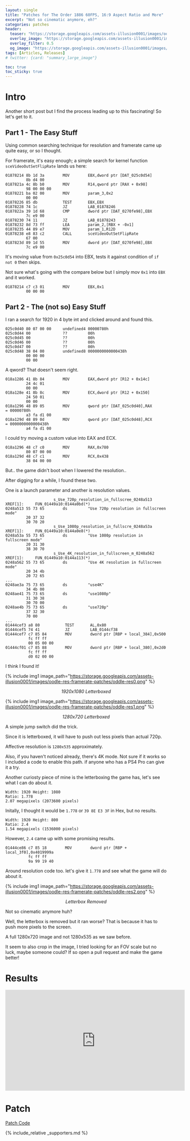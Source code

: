 ```yaml
---
layout: single
title: "Patches for The Order 1886 60FPS, 16:9 Aspect Ratio and More"
excerpt: "Not so cinematic anymore, eh?"
categories: patches
header:
  teaser: "https://storage.googleapis.com/assets-illusion0001/images/oodle-res-framerate-patches/oddle-res-thumbnail-2.png"
  overlay_image: "https://storage.googleapis.com/assets-illusion0001/images/oodle-res-framerate-patches/oddle-res-thumbnail-2.png"
  overlay_filter: 0.5
  og_image: "https://storage.googleapis.com/assets-illusion0001/images/oodle-res-framerate-patches/oddle-res-thumbnail.png"
tags: [Articles, Releases]
# twitter: {card: "summary_large_image"}

toc: true
toc_sticky: true
---
```



# Intro

Another short post but I find the process leading up to this fascinating! So let's get to it. 

## Part 1 - The Easy Stuff

Using common searching technique for resolution and framerate came up quite easy, or so I thought.

For framerate, it's easy enough; a simple search for kernel function `sceVideoOutSetFlipRate` lands us here:

```
01878214 8b 1d 3a        MOV        EBX,dword ptr [DAT_025c0d54]
         8b d4 00
0187821a 4c 8b b0        MOV        R14,qword ptr [RAX + 0x98]
         98 00 00 00
01878221 ba 02 00        MOV        param_3,0x2
         00 00
01878226 85 db           TEST       EBX,EBX
01878228 74 1c           JZ         LAB_01878246
0187822a 39 1d 68        CMP        dword ptr [DAT_0270fe98],EBX
         7c e9 00
01878230 74 11           JZ         LAB_01878243
01878232 8d 73 ff        LEA        param_2,[RBX + -0x1]
01878235 44 89 e7        MOV        param_1,R12D
01878238 e8 83 c2        CALL       sceVideoOutSetFlipRate
         67 00
0187823d 89 1d 55        MOV        dword ptr [DAT_0270fe98],EBX
         7c e9 00
```

It's moving value from `0x25c0d54` into EBX, tests it against condition of `if not 0` then skips.

Not sure what's going with the compare below but I simply mov `0x1` into `EBX` and it worked.

```
01878214 c7 c3 01        MOV        EBX,0x1
         00 00 00
```

## Part 2 - The (not so) Easy Stuff

I ran a search for 1920 in 4 byte int and clicked around and found this.

```
025c0d40 80 07 00 00     undefined4 00000780h
025c0d44 00              ??         00h
025c0d45 00              ??         00h
025c0d46 00              ??         00h
025c0d47 00              ??         00h
025c0d48 38 04 00        undefined8 0000000000000438h
         00 00 00 
         00 00
```

A qword? That doesn't seem right.

```
018a1286 41 8b 84        MOV        EAX,dword ptr [R12 + 0x14c]
         24 4c 01 
         00 00
018a128e 41 8b 8c        MOV        ECX,dword ptr [R12 + 0x150]
         24 50 01 
         00 00
018a1296 48 89 05        MOV        qword ptr [DAT_025c0d40],RAX             = 00000780h
         a3 fa d1 00
018a129d 48 89 0d        MOV        qword ptr [DAT_025c0d48],RCX             = 0000000000000438h
         a4 fa d1 00
```

I could try moving a custom value into EAX and ECX.

```
018a1296 48 c7 c0        MOV        RAX,0x780
         80 07 00 00
018a129d 48 c7 c1        MOV        RCX,0x438
         38 04 00 00
```

But.. the game didn't boot when I lowered the resolution..

After digging for a while, I found these two.

One is a launch parameter and another is resolution values.

```
                     s_Use_720p_resolution_in_fullscree_0248a513     XREF[1]:     FUN_01449a10:0144a0bd(*)  
0248a513 55 73 65        ds         "Use 720p resolution in fullscreen mode"
         20 37 32 
         30 70 20 
                     s_Use_1080p_resolution_in_fullscre_0248a53a     XREF[1]:     FUN_01449a10:0144a0e8(*)  
0248a53a 55 73 65        ds         "Use 1080p resolution in fullscreen mode"
         20 31 30 
         38 30 70 
                     s_Use_4K_resolution_in_fullscreen_m_0248a562    XREF[1]:     FUN_01449a10:0144a113(*)  
0248a562 55 73 65        ds         "Use 4K resolution in fullscreen mode"
         20 34 4b 
         20 72 65 
...
0248ae3a 75 73 65        ds         "use4K"
         34 4b 00
0248ae41 75 73 65        ds         "use1080p"
         31 30 38 
         30 70 00
0248ae4b 75 73 65        ds         "use720p"
         37 32 30 
         70 00
...
01444cef3 a8 80           TEST       AL,0x80
01444cef5 74 41           JZ         LAB_0144cf38
01444cef7 c7 85 84        MOV        dword ptr [RBP + local_384],0x500
          fc ff ff 
          00 05 00 00
01444cf01 c7 85 88        MOV        dword ptr [RBP + local_380],0x2d0
          fc ff ff 
          d0 02 00 00
```

I think I found it!

{% include img1 image_path="https://storage.googleapis.com/assets-illusion0001/images/oodle-res-framerate-patches/oddle-res0.png" %}

<div align=center>
<em>1920x1080 Letterboxed</em>
</div>

{% include img1 image_path="https://storage.googleapis.com/assets-illusion0001/images/oodle-res-framerate-patches/oddle-res1.png" %}

<div align=center>
<em>1280x720 Letterboxed</em>
</div>

A simple jump switch did the trick.

Since it is letterboxed, it will have to push out less pixels than actual 720p.

Affective resolution is `1280x535` approximately.

Also, if you haven't noticed already, there's 4K mode. Not sure if it works so I included a code to enable this path. if anyone who has a PS4 Pro can give it a try.

Another curiosty piece of mine is the letterboxing the game has, let's see what I can do about it.

```
Width: 1920 Height: 1080
Ratio: 1.778
2.07 megapixels (2073600 pixels)
```

Initally, I thought it would be `1.778` or `39 8E E3 3F` in Hex, but no results.

```
Width: 1920 Height: 800
Ratio: 2.4
1.54 megapixels (1536000 pixels)
```

However, `2.4` came up with some promising results.

```
01444ce86 c7 85 18        MOV        dword ptr [RBP + local_3f0],0x4019999a
          fc ff ff 
          9a 99 19 40
```

Around resolution code too. let's give it `1.778` and see what the game will do about it.

{% include img1 image_path="https://storage.googleapis.com/assets-illusion0001/images/oodle-res-framerate-patches/oddle-res2.png" %}

<div align=center>
<em>Letterbox Removed</em>
</div>

Not so cinematic anymore huh?

Well, the letterbox is removed but it ran worse? That is because it has to push more pixels to the screen.

A full 1280x720 image and not 1280x535 as we saw before.

It seem to also crop in the image, I tried looking for an FOV scale but no luck, maybe someone could? If so open a pull request and make the game better!

# Results

<div align="center" class="responsive-video-container">
<iframe width="560" height="315" src="https://www.youtube.com/embed/MRnD9XCb1tY" title="YouTube video player" frameborder="0" allow="accelerometer; autoplay; clipboard-write; encrypted-media; gyroscope; picture-in-picture" allowfullscreen></iframe>
</div>

# Patch

<a href="https://github.com/illusion0001/illusion0001.github.io/blob/main/_patches/TO1886-Orbis.md" class="button" role="button"><i class='fas fa-download'></i> Patch Code</a>

{% include_relative _supporters.md %}
